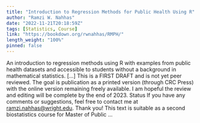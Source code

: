 ```yaml
---
title: "Introduction to Regression Methods for Public Health Using R"
author: "Ramzi W. Nahhas"
date: "2022-11-21T20:18:59Z"
tags: [Statistics, Course]
link: "https://bookdown.org/rwnahhas/RMPH/"
length_weight: "100%"
pinned: false
---
```


An introduction to regression methods using R with examples from public health datasets and accessible to students without a background in mathematical statistics. [...] This is a FIRST DRAFT and is not yet peer reviewed. The goal is publication as a printed version (through CRC Press) with the online version remaining freely available. I am hopeful the review and editing will be complete by the end of 2023. Status If you have any comments or suggestions, feel free to contact me at ramzi.nahhas@wright.edu. Thank you! This text is suitable as a second biostatistics course for Master of Public ...

